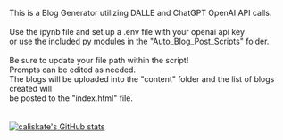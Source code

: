 This is a Blog Generator utilizing DALLE and ChatGPT OpenAI API calls.<br><br>
Use the ipynb file and set up a .env file with your openai api key <br> or use the included py modules in the "Auto_Blog_Post_Scripts" folder.<br><br>
Be sure to update your file path within the script!<br> Prompts can be edited as needed.<br>
The blogs will be uploaded into the "content" folder and the list of blogs created will <br> be posted to the "index.html" file.<br><br><br>
[![caliskate's GitHub stats](https://github-readme-stats.vercel.app/api?username=caliskate)](https://github.com/anuraghazra/github-readme-stats)
